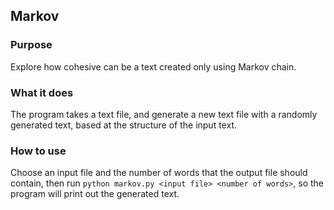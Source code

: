 ## Markov

### Purpose

Explore how cohesive can be a text created only using Markov chain.

### What it does

The program takes a text file, and generate a new text file with a randomly
generated text, based at the structure of the input text.

### How to use

Choose an input file and the number of words that the output file should contain,
then run `python markov.py <input file> <number of words>`, so the program will
print out the generated text.

